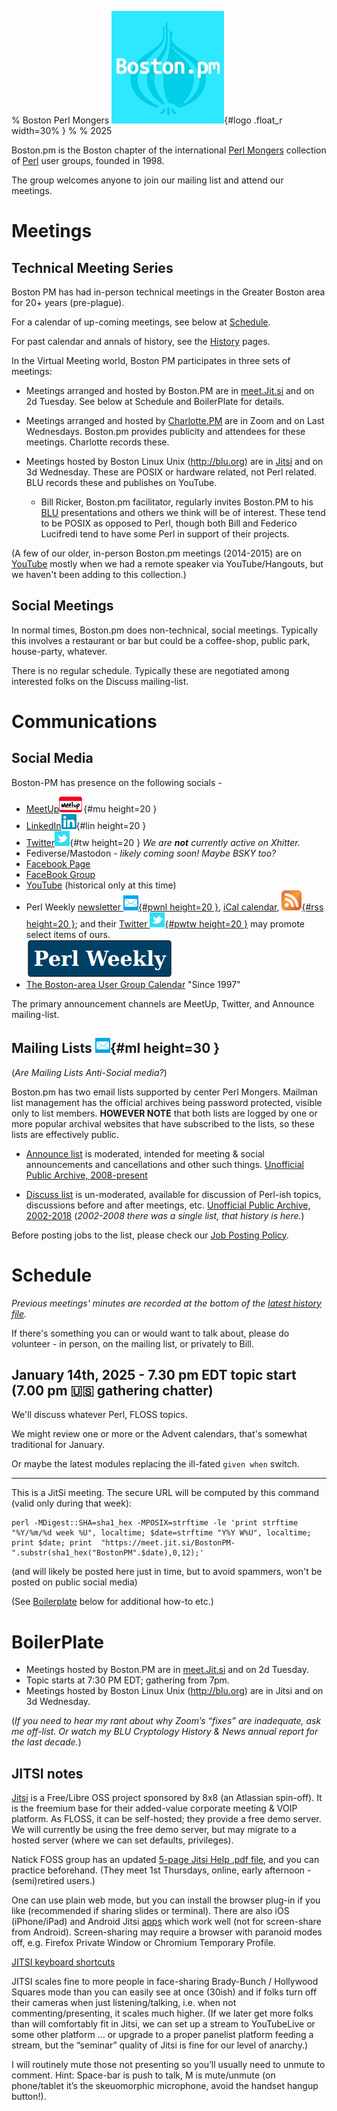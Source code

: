 % Boston Perl Mongers  ![](./images/Logo.jpg){#logo .float_r width=30% }
% 
% 2025



Boston.pm is the Boston chapter of the international [Perl Mongers](https://www.pm.org/) collection of [Perl](https://www.perl.org) user groups, founded in 1998.

The group welcomes anyone to join our mailing list and attend our meetings.

# Meetings

## Technical Meeting Series

Boston PM has had in-person technical meetings in the Greater Boston area for 20+ years (pre-plague).

For a calendar of up-coming meetings, see below at [Schedule](#schedule).

For past calendar and annals of history, see the [History](History-00.html) pages.

In the Virtual Meeting world, Boston PM participates in three sets of meetings:

* Meetings arranged and hosted by Boston.PM are in [meet.Jit.si](https://meet.Jit.si) and on 2d Tuesday. See below at Schedule and BoilerPlate for details.

* Meetings arranged and hosted by [Charlotte.PM](https://www.meetup.com/charlotte-pm/) are in Zoom and on Last Wednesdays.  Boston.pm provides publicity and attendees for these meetings. Charlotte records these.

* Meetings hosted by Boston Linux Unix (<http://blu.org>) are in [Jitsi](https://meet.Jit.si) and on 3d Wednesday. These are POSIX or hardware related, not Perl related. BLU records these and publishes on YouTube.

    - Bill Ricker, Boston.pm facilitator, regularly invites Boston.PM to his [BLU](https://blu.org/) presentations and others we think will be of interest. These tend to be POSIX as opposed to Perl, though both Bill and Federico Lucifredi tend to have some Perl in support of their projects.

(A few of our older, in-person Boston.pm meetings (2014-2015) are on [YouTube](https://www.youtube.com/channel/UCY0sL_ILd6JUixlppAQlgsA/videos) mostly when we had a remote speaker via YouTube/Hangouts, but we haven't been adding to this collection.)




## Social Meetings

In normal times, Boston.pm does non-technical, social meetings.
Typically this involves a restaurant or bar but could be a coffee-shop, public park, house-party, whatever.

There is no regular schedule.
Typically these are negotiated among interested folks on the Discuss mailing-list.


# Communications

## Social Media

Boston-PM has presence on the following socials -

* [MeetUp](https://www.meetup.com/boston-pm/)![icon](./images/Meetup-icon.png){#mu height=20 }
* [LinkedIn](https://www.linkedin.com/groups/41363/)![icon](./images/Linkedin-icon.png){#lin height=20 }
* [Twitter](https://twitter.com/BostonPM)![icon](./images/Twitter-icon.png){#tw height=20 } 
    *We are **not** currently active on Xhitter.*
* Fediverse/Mastodon - _likely coming soon! Maybe BSKY too?_
* [Facebook Page](https://www.facebook.com/bostonpm/)
* [FaceBook Group](https://www.facebook.com/groups/131595281237)
* [YouTube](https://www.youtube.com/channel/UCY0sL_ILd6JUixlppAQlgsA/videos) (historical only at this time)
* Perl Weekly [newsletter ![icon](./images/Mail-icon.png){#pwnl height=20 }](https://perlweekly.com/), [iCal calendar](https://perlweekly.com/perlweekly.ical), [![RSS](./images/feed-icon32x32.png){#rss height=20 }](https://perlweekly.com/perlweekly.rss); and their [Twitter ![icon](./images/Twitter-icon.png){#pwtw height=20 }](https://twitter.com/PerlWeekly) may promote select items of ours. <br /> [![](./images/perl_weekly_234x60.png)](https://perlweekly.com/)
* [The Boston-area User Group Calendar](http://www.bugc.org) "Since 1997"

The primary announcement channels are MeetUp, Twitter, and Announce mailing-list.


## Mailing Lists ![icon](./images/Mail-icon.png){#ml height=30 }

(*Are Mailing Lists Anti-Social media?*)

Boston.pm has two email lists supported by center Perl Mongers. Mailman list management has the official archives being password protected, visible only to list members. **HOWEVER NOTE** that both lists are logged by one or more popular archival websites that have subscribed to the lists, so these lists are effectively public.

* [Announce list](https://mail.pm.org/mailman/listinfo/boston-pm-announce) is moderated, intended for meeting & social announcements and cancellations and other such things. [Unofficial Public Archive, 2008-present](https://www.mail-archive.com/boston-pm-announce@mail.pm.org/info.html) 

* [Discuss list](https://mail.pm.org/mailman/listinfo/boston-pm) is un-moderated, available for discussion of Perl-ish topics, discussions before and after meetings, etc. [Unofficial Public Archive, 2002-2018](https://www.mail-archive.com/boston-pm@pm.org/info.html) (*2002-2008 there was a single list, that history is here.*)


Before posting jobs to the list, please check our [Job Posting Policy](JobPostingPolicy.html).

# Schedule

_Previous meetings' minutes are recorded at the bottom of the [latest history file](./History-04-Virtual.html#section-5)._


If there's something you can or would want to talk about, please do volunteer - in person, on the mailing list, or privately to Bill.

## January 14th, 2025 - 7.30 pm EDT topic start (7.00 pm &#127482;&#127480; gathering chatter)


We'll discuss whatever Perl, FLOSS topics.

We might review one or more or the Advent calendars, that's somewhat traditional for January. 

Or maybe the latest modules replacing the ill-fated `given when` switch.

------------

This is a JitSi meeting. The secure URL will be computed by this command (valid only during that week):

```
perl -MDigest::SHA=sha1_hex -MPOSIX=strftime -le 'print strftime "%Y/%m/%d week %U", localtime; $date=strftime "Y%Y W%U", localtime; print $date; print  "https://meet.jit.si/BostonPM-".substr(sha1_hex("BostonPM".$date),0,12);'  

```
(and will likely be posted here just in time, but to avoid spammers, won't be posted on public social media)

(See [Boilerplate](./index.html/#boilerplate) below for additional how-to etc.)




# BoilerPlate

* Meetings hosted by Boston.PM are in [meet.Jit.si](https://meet.Jit.si) and on 2d Tuesday.
* Topic starts at 7:30 PM EDT; gathering from 7pm.
* Meetings hosted by Boston Linux Unix (<http://blu.org>) are in Jitsi and on 3d Wednesday.

(*If you need to hear my rant about why Zoom’s “fixes” are inadequate, ask me off-list. Or watch my BLU Cryptology History & News annual report for the last decade.*)

## JITSI notes

[Jitsi](https://meet.jit.si) is a Free/Libre OSS project sponsored by 8x8 (an Atlassian spin-off). It is the freemium base for their added-value corporate meeting & VOIP platform. As FLOSS, it can be self-hosted; they provide a free demo server. We will currently be using the free demo server, but may migrate to a hosted server (where we can set defaults, privileges).

Natick FOSS group has an updated [5-page Jitsi Help .pdf file](http://runeman.org/articles/natick-foss/jitsi/jitsi-2022-09-05.pdf), and you can practice beforehand.  (They meet 1st Thursdays, online, early afternoon - (semi)retired users.)


One can use plain web mode, but you can install the browser plug-in if you like (recommended if sharing slides or terminal). There are also iOS (iPhone/iPad) and Android Jitsi [apps](https://jitsi.org/downloads/) which work well (not for screen-share from Android). Screen-sharing may require a browser with paranoid modes off, e.g. Firefox Private Window or Chromium Temporary Profile.


[JITSI keyboard shortcuts](https://jitsi.github.io/handbook/docs/user-guide/keyboard-shortcuts)

JITSI scales fine to more people in face-sharing Brady-Bunch / Hollywood Squares mode than you can easily see at once (30ish) and if folks turn off their cameras when just listening/talking, i.e. when not commenting/presenting, it scales much higher. (If we later get more folks than will comfortably fit in Jitsi, we can set up a stream to YouTubeLive or some other platform … or upgrade to a proper panelist platform feeding a stream, but the “seminar” quality of Jitsi is fine for our level of anarchy.)

I will routinely mute those not presenting so you’ll usually need to unmute to comment. Hint: Space-bar is push to talk, M is mute/unmute (on phone/tablet it’s the skeuomorphic microphone, avoid the handset hangup button!).


